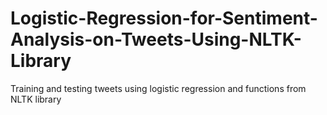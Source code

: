 # Logistic-Regression-for-Sentiment-Analysis-on-Tweets-Using-NLTK-Library
Training and testing tweets using logistic regression and functions from NLTK library
